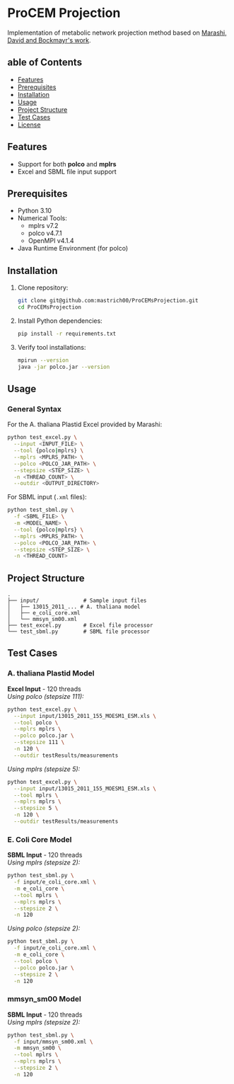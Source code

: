 # ProCEM Projection

Implementation of metabolic network projection method based on [Marashi, David and Bockmayr's work](https://almob.biomedcentral.com/articles/10.1186/1748-7188-7-17).

## able of Contents
- [Features](#-features)
- [Prerequisites](#-prerequisites)
- [Installation](#-installation)
- [Usage](#-usage)
- [Project Structure](#-project-structure)
- [Test Cases](#-test-cases)
- [License](#-license)

## Features
- Support for both **polco** and **mplrs**
- Excel and SBML file input support

## Prerequisites
- Python 3.10
- Numerical Tools:
  - mplrs v7.2
  - polco v4.7.1
  - OpenMPI v4.1.4
- Java Runtime Environment (for polco)

## Installation
1. Clone repository:
   ```sh
   git clone git@github.com:mastrich00/ProCEMsProjection.git
   cd ProCEMsProjection
   ```

2. Install Python dependencies:
   ```sh
   pip install -r requirements.txt
   ```

3. Verify tool installations:
   ```sh
   mpirun --version
   java -jar polco.jar --version
   ```

## Usage

### General Syntax
For the A. thaliana Plastid Excel provided by Marashi:
```sh
python test_excel.py \
  --input <INPUT_FILE> \
  --tool {polco|mplrs} \
  --mplrs <MPLRS_PATH> \
  --polco <POLCO_JAR_PATH> \
  --stepsize <STEP_SIZE> \
  -n <THREAD_COUNT> \
  --outdir <OUTPUT_DIRECTORY>
```

For SBML input (`.xml` files):
```sh
python test_sbml.py \
  -f <SBML_FILE> \
  -m <MODEL_NAME> \
  --tool {polco|mplrs} \
  --mplrs <MPLRS_PATH> \
  --polco <POLCO_JAR_PATH> \
  --stepsize <STEP_SIZE> \
  -n <THREAD_COUNT>
```

## Project Structure
```
.
├── input/              # Sample input files
│   ├── 13015_2011_... # A. thaliana model
│   ├── e_coli_core.xml
│   └── mmsyn_sm00.xml
├── test_excel.py       # Excel file processor
└── test_sbml.py        # SBML file processor
```

## Test Cases

### A. thaliana Plastid Model
**Excel Input** - 120 threads  
*Using polco (stepsize 111):*
```sh
python test_excel.py \
  --input input/13015_2011_155_MOESM1_ESM.xls \
  --tool polco \
  --mplrs mplrs \
  --polco polco.jar \
  --stepsize 111 \
  -n 120 \
  --outdir testResults/measurements
```

*Using mplrs (stepsize 5):*
```sh
python test_excel.py \
  --input input/13015_2011_155_MOESM1_ESM.xls \
  --tool mplrs \
  --mplrs mplrs \
  --stepsize 5 \
  -n 120 \
  --outdir testResults/measurements
```

### E. Coli Core Model
**SBML Input** - 120 threads  
*Using mplrs (stepsize 2):*
```sh
python test_sbml.py \
  -f input/e_coli_core.xml \
  -m e_coli_core \
  --tool mplrs \
  --mplrs mplrs \
  --stepsize 2 \
  -n 120
```

*Using polco (stepsize 2):*
```sh
python test_sbml.py \
  -f input/e_coli_core.xml \
  -m e_coli_core \
  --tool polco \
  --polco polco.jar \
  --stepsize 2 \
  -n 120
```

### mmsyn_sm00 Model
**SBML Input** - 120 threads  
*Using mplrs (stepsize 2):*
```sh
python test_sbml.py \
  -f input/mmsyn_sm00.xml \
  -m mmsyn_sm00 \
  --tool mplrs \
  --mplrs mplrs \
  --stepsize 2 \
  -n 120
```